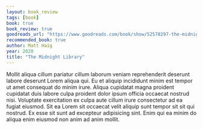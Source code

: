 ```yaml
---
layout: book_review
tags: [book]
book: true
book_review: true
goodreads_url: "https://www.goodreads.com/book/show/52578297-the-midnight-library"
recommended_book: true
author: Matt Haig
year: 2020
title: "The Midnight Library"
---
```


Mollit aliqua cillum pariatur cillum laborum veniam reprehenderit deserunt labore deserunt Lorem aliqua qui. Eu et aliquip incididunt minim est tempor ut amet consequat do minim irure. Aliqua cupidatat magna proident cupidatat duis labore culpa proident dolor ipsum officia occaecat nostrud nisi. Voluptate exercitation ex culpa aute cillum irure consectetur ad ea fugiat eiusmod. Sit ea Lorem sit occaecat velit aliquip sunt tempor sit sit qui nostrud. Ex esse sit sunt ad excepteur adipisicing sint. Enim qui ea minim do aliqua enim eiusmod non anim ad anim mollit.
